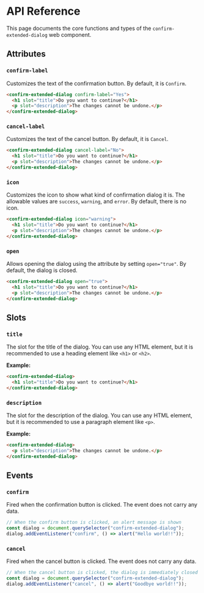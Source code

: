 # API Reference

This page documents the core functions and types of the `confirm-extended-dialog` web component.

## Attributes

### `confirm-label`

Customizes the text of the confirmation button. By default, it is `Confirm`.

```html
<confirm-extended-dialog confirm-label="Yes">
  <h1 slot="title">Do you want to continue?</h1>
  <p slot="description">The changes cannot be undone.</p>
</confirm-extended-dialog>
```

### `cancel-label`

Customizes the text of the cancel button. By default, it is `Cancel`.

```html
<confirm-extended-dialog cancel-label="No">
  <h1 slot="title">Do you want to continue?</h1>
  <p slot="description">The changes cannot be undone.</p>
</confirm-extended-dialog>
```

### `icon`

Customizes the icon to show what kind of confirmation dialog it is. The allowable values are `success`, `warning`, and `error`. By default, there is no icon.

```html
<confirm-extended-dialog icon="warning">
  <h1 slot="title">Do you want to continue?</h1>
  <p slot="description">The changes cannot be undone.</p>
</confirm-extended-dialog>
```

### `open`

Allows opening the dialog using the attribute by setting `open="true"`. By default, the dialog is closed.

```html
<confirm-extended-dialog open="true">
  <h1 slot="title">Do you want to continue?</h1>
  <p slot="description">The changes cannot be undone.</p>
</confirm-extended-dialog>
```

## Slots

### `title`

The slot for the title of the dialog. You can use any HTML element, but it is recommended to use a heading element like `<h1>` or `<h2>`.

**Example:**

```html
<confirm-extended-dialog>
  <h1 slot="title">Do you want to continue?</h1>
</confirm-extended-dialog>
```

### `description`

The slot for the description of the dialog. You can use any HTML element, but it is recommended to use a paragraph element like `<p>`.

**Example:**

```html
<confirm-extended-dialog>
  <p slot="description">The changes cannot be undone.</p>
</confirm-extended-dialog>
```

## Events

### `confirm`

Fired when the confirmation button is clicked. The event does not carry any data.

```js
// When the confirm button is clicked, an alert message is shown
const dialog = document.querySelector("confirm-extended-dialog");
dialog.addEventListener("confirm", () => alert("Hello world!!"));
```

### `cancel`

Fired when the cancel button is clicked. The event does not carry any data.

```js
// When the cancel button is clicked, the dialog is immediately closed and an alert message is shown.
const dialog = document.querySelector("confirm-extended-dialog");
dialog.addEventListener("cancel", () => alert("Goodbye world!!"));
```
